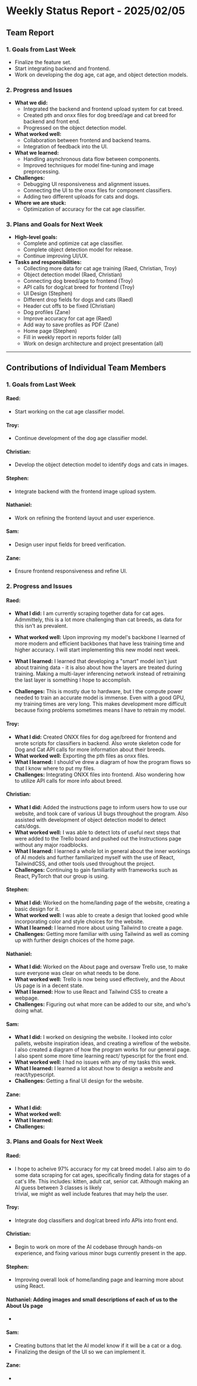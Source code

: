 # Weekly Status Report - 2025/02/05

## Team Report

### 1. Goals from Last Week

- Finalize the feature set.
- Start integrating backend and frontend.
- Work on developing the dog age, cat age, and object detection models.

### 2. Progress and Issues
- **What we did:**
  - Integrated the backend and frontend upload system for cat breed.
  - Created pth and onxx files for dog breed/age and cat breed for backend and front end.
  - Progressed on the object detection model.
- **What worked well:**
  - Collaboration between frontend and backend teams.
  - Integration of feedback into the UI.
- **What we learned:**
  - Handling asynchronous data flow between components.
  - Improved techniques for model fine-tuning and image preprocessing.
- **Challenges:**
  - Debugging UI responsiveness and alignment issues.
  - Connecting the UI to the onxx files for component classifiers.
  - Adding two different uploads for cats and dogs.
- **Where we are stuck:**
  - Optimization of accuracy for the cat age classifier.

### 3. Plans and Goals for Next Week
- **High-level goals:**
  - Complete and optimize cat age classifier.
  - Complete object detection model for release.
  - Continue improving UI/UX.
- **Tasks and responsibilities:**
  - Collecting more data for cat age training (Raed, Christian, Troy)
  - Object detection model (Raed, Christian)
  - Connecting dog breed/age to frontend (Troy)
  - API calls for dog/cat breed for frontend (Troy)
  - UI Design (Stephen)
  - Different drop fields for dogs and cats (Raed)
  - Header cut offs to be fixed (Christian)
  - Dog profiles (Zane)
  - Improve accuracy for cat age (Raed)
  - Add way to save profiles as PDF (Zane)
  - Home page (Stephen)
  - Fill in weekly report in reports folder (all)
  - Work on design architecture and project presentation (all)

---

## Contributions of Individual Team Members

### 1. Goals from Last Week

#### Raed:
- Start working on the cat age classifier model.

#### Troy:
- Continue development of the dog age classifier model.

#### Christian:
- Develop the object detection model to identify dogs and cats in images.

#### Stephen:
- Integrate backend with the frontend image upload system.

#### Nathaniel:
- Work on refining the frontend layout and user experience.

#### Sam:
- Design user input fields for breed verification.

#### Zane:
- Ensure frontend responsiveness and refine UI.

### 2. Progress and Issues

#### Raed:
- **What I did:** I am currently scraping together data for cat ages. Admmittely, this is a lot more challenging than cat breeds, as data for this isn't as prevalent.

- **What worked well:** Upon improving my model's backbone I learned of more modern and efficient backbones that have less training time and higher accuracy. I will start implementing this new model next week.

- **What I learned:** I learned that developing a "smart" model isn't just about training data - it is also about how the layers are treated during training. Making a multi-layer inferencing network instead of retraining the last layer is something I hope to accomplish.
  
- **Challenges:** This is mostly due to hardware, but I the compute power needed to train an accurate model is immense. Even with a good GPU, my training times are very long. This makes development more difficult because fixing problems sometimes means I have to retrain my model.



#### Troy:
- **What I did:** Created ONXX files for dog age/breed for frontend and wrote scripts for classifiers in backend. 
Also wrote skeleton code for Dog and Cat API calls for more information about their breeds.
- **What worked well:** Exporting the pth files as onxx files. 
- **What I learned:** I should've drew a diagram of how the program flows so that I know where to put my files. 
- **Challenges:** Integrating ONXX files into frontend. Also wondering how to utilize API calls for more info about breed.

#### Christian:
- **What I did:** Added the instructions page to inform users how to use our website, and took care of various UI bugs throughout the program. Also assisted with development of object detection model to detect cats/dogs.
- **What worked well:** I was able to detect lots of useful next steps that were added to the Trello board and pushed out the Instructions page without any major roadblocks.
- **What I learned:** I learned a whole lot in general about the inner workings of AI models and further familiarized myself with the use of React, TailwindCSS, and other tools used throughout the project.
- **Challenges:** Continuing to gain familiarity with frameworks such as React, PyTorch that our group is using.

#### Stephen:
- **What I did:**  Worked on the home/landing page of the website, creating a basic design for it.
- **What worked well:**  I was able to create a design that looked good while incorporating color and style choices for the website.
- **What I learned:**  I learned more about using Tailwind to create a page.
- **Challenges:** Getting more familiar with using Tailwind as well as coming up with further design choices of the home page.

#### Nathaniel:
- **What I did:** Worked on the About page and oversaw Trello use, to make sure everyone was clear on what needs to be done.
- **What worked well:** Trello is now being used effectively, and the About Us page is in a decent state.
- **What I learned:** How to use React and Tailwind CSS to create a webpage.
- **Challenges:** Figuring out what more can be added to our site, and who's doing what.

#### Sam:
- **What I did:** I worked on designing the website. I looked into color pallets, website inspiration ideas, and creating a wireflow of the website. I also created a diagram of how the program works for our general page. I also spent some more time learning react/ typescript for the front end. 
- **What worked well:** I had no issues with any of my tasks this week.
- **What I learned:** I learned a lot about how to design a website and react/typescript. 
- **Challenges:** Getting a final UI design for the website.

#### Zane:
- **What I did:** 
- **What worked well:** 
- **What I learned:** 
- **Challenges:** 

### 3. Plans and Goals for Next Week

#### Raed:
- I hope to acheive 97% accuracy for my cat breed model. I also aim to do some data scraping for cat ages, specifically finding data 
  for stages of a cat's life. This includes: kitten, adult cat, senior cat. Although making an AI guess between 3 classes is likely   
  trivial, we might as well include features that may help the user. 


#### Troy:
- Integrate dog classifiers and dog/cat breed info APIs into front end. 

#### Christian:
- Begin to work on more of the AI codebase through hands-on experience, and fixing various minor bugs currently present in the app.

#### Stephen:
- Improving overall look of home/landing page and learning more about using React.

#### Nathaniel: Adding images and small descriptions of each of us to the About Us page
- 

#### Sam:
- Creating buttons that let the AI model know if it will be a cat or a dog. 
- Finalizing the design of the UI so we can implement it. 


#### Zane:
- 
